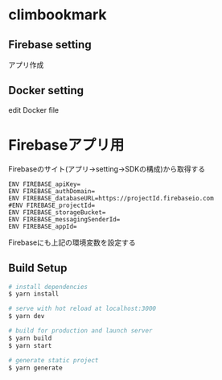 # climbookmark

## Firebase setting
アプリ作成

## Docker setting
edit Docker file

# Firebaseアプリ用
Firebaseのサイト(アプリ→setting→SDKの構成)から取得する  
```
ENV FIREBASE_apiKey=
ENV FIREBASE_authDomain=
ENV FIREBASE_databaseURL=https://projectId.firebaseio.com
#ENV FIREBASE_projectId=
ENV FIREBASE_storageBucket=
ENV FIREBASE_messagingSenderId=
ENV FIREBASE_appId=
```

Firebaseにも上記の環境変数を設定する



## Build Setup

```bash
# install dependencies
$ yarn install

# serve with hot reload at localhost:3000
$ yarn dev

# build for production and launch server
$ yarn build
$ yarn start

# generate static project
$ yarn generate
```


